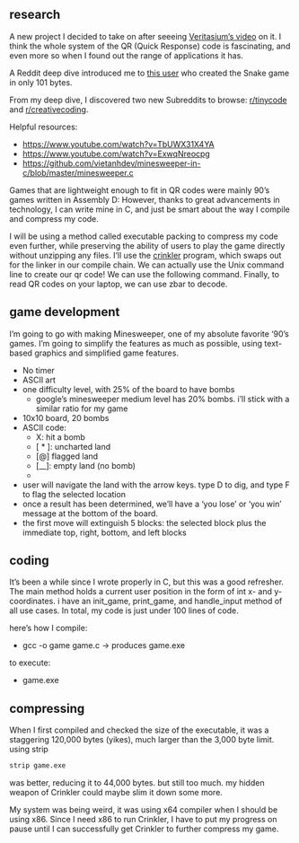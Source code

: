 ## research

A new project I decided to take on after seeeing [Veritasium’s video](https://youtu.be/w5ebcowAJD8?feature=shared) on it. I think the whole system of the QR (Quick Response) code is fascinating, and even more so when I found out the range of applications it has. 

A Reddit deep dive introduced me to [this user](https://www.reddit.com/r/programming/comments/15ab4ct/my_qr_code_snake_game_is_now_only_101_bytes/) who created the Snake game in only 101 bytes.

From my deep dive, I discovered two new Subreddits to browse: [r/tinycode](https://www.reddit.com/r/tinycode/) and [r/creativecoding](https://www.reddit.com/r/creativecoding/).

Helpful resources:

- https://www.youtube.com/watch?v=TbUWX31X4YA
- https://www.youtube.com/watch?v=ExwqNreocpg
- https://github.com/vietanhdev/minesweeper-in-c/blob/master/minesweeper.c

Games that are lightweight enough to fit in QR codes were mainly 90’s games written in Assembly D: However, thanks to great advancements in technology, I can write mine in C, and just be smart about the way I compile and compress my code.

I will be using a method called executable packing to compress my code even further, while preserving the ability of users to play the game directly without unzipping any files. I’ll use the [crinkler](https://github.com/runestubbe/Crinkler) program, which swaps out for the linker in our compile chain. We can actually use the Unix command line to create our qr code! We can use the following command. Finally, to read QR codes on your laptop, we can use zbar to decode.

## game development

I’m going to go with making Minesweeper, one of my absolute favorite ‘90’s games. I’m going to simplify the features as much as possible, using text-based graphics and simplified game features.

- No timer
- ASCII art
- one difficulty level, with 25% of the board to have bombs
    - google’s minesweeper medium level has 20% bombs. i’ll stick with a similar ratio for my game
- 10x10 board, 20 bombs
- ASCII code:
    - X: hit a bomb
    - [ * ]: uncharted land
    - [@] flagged land
    - [__]: empty land (no bomb)
    - [!]: cursor
- user will navigate the land with the arrow keys. type D to dig, and type F to flag the selected location
- once a result has been determined, we’ll have a ‘you lose’ or ‘you win’ message at the bottom of the board.
- the first move will extinguish 5 blocks: the selected block plus the immediate top, right, bottom, and left blocks

## coding

It’s been a while since I wrote properly in C, but this was a good refresher. The main method holds a current user position in the form of int x- and y- coordinates. i have an init_game, print_game, and handle_input method of all use cases. In total, my code is just under 100 lines of code. 

here’s how I compile: 

- gcc -o game game.c → produces game.exe

to execute: 

- game.exe

## compressing

When I first compiled and checked the size of the executable, it was a staggering 120,000 bytes (yikes), much larger than the 3,000 byte limit. using strip

```python
strip game.exe
```

was better, reducing it to 44,000 bytes. but still too much. my hidden weapon of Crinkler could maybe slim it down some more. 

My system was being weird, it was using x64 compiler when I should be using x86. Since I need x86 to run Crinkler, I have to put my progress on pause until I can successfully get Crinkler to further compress my game.
